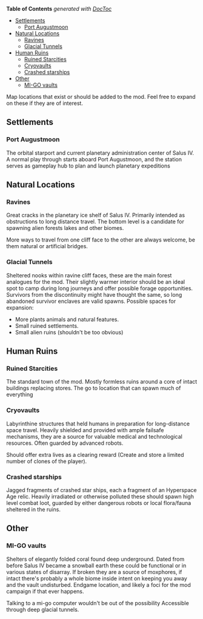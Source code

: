 <!-- START doctoc generated TOC please keep comment here to allow auto update -->
<!-- DON'T EDIT THIS SECTION, INSTEAD RE-RUN doctoc TO UPDATE -->
**Table of Contents**  *generated with [DocToc](https://github.com/thlorenz/doctoc)*

- [Settlements](#settlements)
  - [Port Augustmoon](#port-augustmoon)
- [Natural Locations](#natural-locations)
  - [Ravines](#ravines)
  - [Glacial Tunnels](#glacial-tunnels)
- [Human Ruins](#human-ruins)
  - [Ruined Starcities](#ruined-starcities)
  - [Cryovaults](#cryovaults)
  - [Crashed starships](#crashed-starships)
- [Other](#other)
  - [MI-GO vaults](#mi-go-vaults)

<!-- END doctoc generated TOC please keep comment here to allow auto update -->

Map locations that exist or should be added to the mod. Feel free to expand on these if they are of interest.


## Settlements

### Port Augustmoon

The orbital starport and current planetary administration center of Salus IV. A normal play through starts aboard Port Augustmoon, and the station serves as gameplay hub to plan and launch planetary  expeditions

## Natural Locations

### Ravines
Great cracks in the planetary ice shelf of Salus IV. Primarily intended as obstructions to long distance travel. The bottom level is a candidate for spawning alien forests lakes and other biomes.

More ways to travel from one cliff face to the other are always welcome, be them natural or artificial bridges.

### Glacial Tunnels
Sheltered nooks within ravine cliff faces, these are the main forest analogues for the mod. Their slightly warmer interior should be an ideal spot to camp during long journeys and offer possible forage opportunities. Survivors from the discontinuity might have thought the same, so long abandoned survivor enclaves are valid spawns.  Possible spaces for expansion:

- More plants animals and natural features.
- Small ruined settlements.
- Small alien ruins (shouldn't be too obvious)

## Human Ruins

### Ruined Starcities
The standard town of the mod. Mostly formless ruins around a core of intact buildings replacing stores. The go to location that can spawn much of everything

### Cryovaults
Labyrinthine structures that held humans in preparation for long-distance space travel. Heavily shielded and provided with ample failsafe mechanisms, they are a source for valuable medical and technological resources. Often guarded by advanced robots. 

Should offer extra lives as a clearing reward (Create and store a limited number of clones of the player).

### Crashed starships
Jagged fragments of crashed star ships, each a fragment of an Hyperspace Age relic. Heavily irradiated or otherwise polluted these should spawn high level combat loot, guarded by either dangerous robots or local flora/fauna sheltered in the ruins.

## Other

### MI-GO vaults
Shelters of elegantly folded coral found deep underground. Dated from before Salus IV became a snowball earth these could be functional or in various states of disarray. If broken they are a source of moxphores, if intact there's probably a whole biome inside intent on keeping you away and the vault undisturbed.  Endgame location, and likely a foci for the mod campaign if that ever happens.

Talking to a mi-go computer wouldn't be out of the possibility
Accessible through deep glacial tunnels.